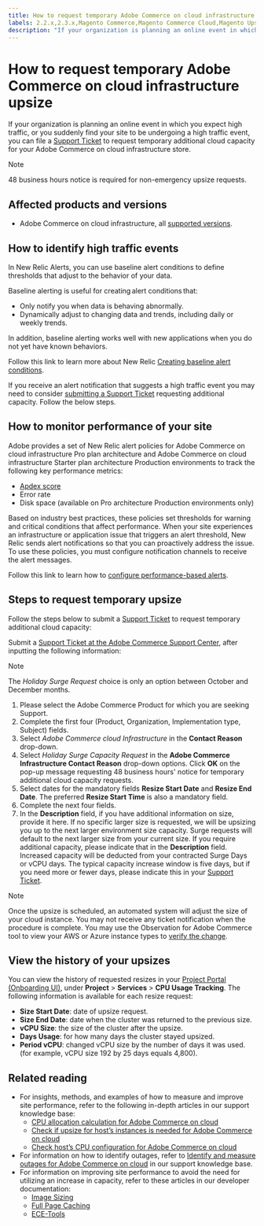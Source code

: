 ```yaml
---
title: How to request temporary Adobe Commerce on cloud infrastructure upsize
labels: 2.2.x,2.3.x,Magento Commerce,Magento Commerce Cloud,Magento Upsize,New Relic,alert,baseline,capacity,cloud,how to,request,temporary,Adobe Commerce,cloud infrastructure
description: "If your organization is planning an online event in which you expect high traffic, or you suddenly find your site to be undergoing a high traffic event, you can file a [Support Ticket](https://support.magento.com/hc/en-us/articles/360000913794#submit-ticket) to request temporary additional cloud capacity for your Adobe Commerce on cloud infrastructure store."
---
```


# How to request temporary Adobe Commerce on cloud infrastructure upsize

If your organization is planning an online event in which you expect high traffic, or you suddenly find your site to be undergoing a high traffic event, you can file a [Support Ticket](https://support.magento.com/hc/en-us/articles/360000913794#submit-ticket) to request temporary additional cloud capacity for your Adobe Commerce on cloud infrastructure store.

>[!NOTE]
>
>48 business hours notice is required for non-emergency upsize requests.

## Affected products and versions

* Adobe Commerce on cloud infrastructure, all [supported versions](https://magento.com/sites/default/files/magento-software-lifecycle-policy.pdf).

## How to identify high traffic events

In New Relic Alerts, you can use baseline alert conditions to define thresholds that adjust to the behavior of your data.

Baseline alerting is useful for creating alert conditions that:

* Only notify you when data is behaving abnormally.
* Dynamically adjust to changing data and trends, including daily or weekly trends.

In addition, baseline alerting works well with new applications when you do not yet have known behaviors.

Follow this link to learn more about New Relic [Creating baseline alert conditions](https://docs.newrelic.com/docs/alerts/new-relic-alerts/defining-conditions/create-baseline-alert-conditions).

If you receive an alert notification that suggests a high traffic event you may need to consider [submitting a Support Ticket](https://support.magento.com/hc/en-us/articles/360000913794#submit-ticket) requesting additional capacity. Follow the below steps.

## How to monitor performance of your site

Adobe provides a set of New Relic alert policies for Adobe Commerce on cloud infrastructure Pro plan architecture and Adobe Commerce on cloud infrastructure Starter plan architecture Production environments to track the following key performance metrics:

* [Apdex score](https://docs.newrelic.com/docs/apm/new-relic-apm/apdex/apdex-measure-user-satisfaction)
* Error rate
* Disk space (available on Pro architecture Production environments only)

Based on industry best practices, these policies set thresholds for warning and critical conditions that affect performance. When your site experiences an infrastructure or application issue that triggers an alert threshold, New Relic sends alert notifications so that you can proactively address the issue. To use these policies, you must configure notification channels to receive the alert messages.

Follow this link to learn how to [configure performance-based alerts](https://devdocs.magento.com/cloud/project/new-relic.html#monitor-performance-with-alert-policies).

## Steps to request temporary upsize

Follow the steps below to submit a [Support Ticket](https://support.magento.com/hc/en-us/articles/360000913794#submit-ticket) to request temporary additional cloud capacity:

Submit a [Support Ticket at the Adobe Commerce Support Center](https://support.magento.com/hc/en-us/articles/360000913794#submit-ticket), after inputting the following information:

>[!NOTE]
>
>The *Holiday Surge Request* choice is only an option between October and December months.

1. Please select the Adobe Commerce Product for which you are seeking Support.
1. Complete the first four (Product, Organization, Implementation type, Subject) fields.
1. Select *Adobe Commerce cloud Infrastructure* in the **Contact Reason** drop-down.
1. Select *Holiday Surge Capacity Request* in the **Adobe Commerce Infrastructure Contact Reason** drop-down options. Click **OK** on the pop-up message requesting 48 business hours' notice for temporary additional cloud capacity requests.
1. Select dates for the mandatory fields **Resize Start Date** and **Resize End Date**. The preferred **Resize Start Time** is also a mandatory field.
1. Complete the next four fields.
1. In the **Description** field, if you have additional information on size, provide it here. If no specific larger size is requested, we will be upsizing you up to the next larger environment size capacity. Surge requests will default to the next larger size from your current size. If you require additional capacity, please indicate that in the **Description** field. Increased capacity will be deducted from your contracted Surge Days or vCPU days. The typical capacity increase window is five days, but if you need more or fewer days, please indicate this in your [Support Ticket](https://support.magento.com/hc/en-us/articles/360000913794#submit-ticket).

>[!NOTE]
>
>Once the upsize is scheduled, an automated system will adjust the size of your cloud instance. You may not receive any ticket notification when the procedure is complete. You may use the Observation for Adobe Commerce tool to view your AWS or Azure instance types to [verify the change](https://support.magento.com/hc/en-us/articles/4409425285901).

## View the history of your upsizes

You can view the history of requested resizes in your [Project Portal (Onboarding UI)](https://devdocs.magento.com/cloud/onboarding/onboarding-tasks.html), under **Project** > **Services** > **CPU Usage Tracking**.
The following information is available for each resize request:

* **Size Start Date**: date of upsize request.
* **Size End Date**: date when the cluster was returned to the previous size.
* **vCPU Size**: the size of the cluster after the upsize.
* **Days Usage**: for how many days the cluster stayed upsized.
* **Period vCPU**: changed vCPU size by the number of days it was used. (for example, vCPU size 192 by 25 days equals 4,800).


## Related reading

* For insights, methods, and examples of how to measure and improve site performance, refer to the following in-depth articles in our support knowledge base:
    * [CPU allocation calculation for Adobe Commerce on cloud](https://support.magento.com/hc/en-us/articles/360058551232)
    * [Check if upsize for host’s instances is needed for Adobe Commerce on cloud](https://support.magento.com/hc/en-us/articles/360058506772)
    * [Check host’s CPU configuration for Adobe Commerce on cloud](https://support.magento.com/hc/en-us/articles/360058507012O)
* For information on how to identify outages, refer to [Identify and measure outages for Adobe Commerce on cloud](https://support.magento.com/hc/en-us/articles/4409500578957) in our support knowledge base.
* For information on improving site performance to avoid the need for utilizing an increase in capacity, refer to these articles in our developer documentation:
    * [Image Sizing](https://docs.magento.com/m2/ee/user_guide/catalog/product-image-resizing.html?_ga=2.180036580.1101564187.1584392801-2014893147.1552329962)
    * [Full Page Caching](https://docs.magento.com/m2/ee/user_guide/system/cache-full-page.html?_ga=2.206252883.1101564187.1584392801-2014893147.1552329962)
    * [ECE-Tools](https://devdocs.magento.com/guides/v2.2/cloud/reference/ece-tools-reference.html?_ga=2.250808134.1101564187.1584392801-2014893147.1552329962) 
